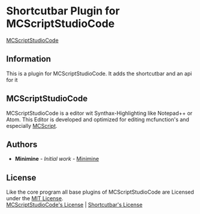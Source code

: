 # Shortcutbar Plugin for MCScriptStudioCode
[MCScriptStudioCode](https://github.com/miniminelp/mcscriptStudioCode)
## Information
This is a plugin for MCScriptStudioCode. It adds the shortcutbar and an api for it

## MCScriptStudioCode
MCScriptStudioCode is a editor wit Synthax-Highlighting like Notepad++ or Atom. This Editor is developed and optimized for editing mcfunction's and especially [MCScript](https://github.com/stevertus/mcscript).

## Authors
 - **Minimine** - *Initial work* - [Minimine](https://github.com/MinimineLP)

## License
Like the core program all base plugins of MCScriptStudioCode are Licensed under the [MIT License](https://github.com/MinimineLP/mcscriptStudioCode/blob/master/plugins/shortcutbar/LICENSE).
<br/>
[MCScriptStudioCode's License](https://github.com/MinimineLP/mcscriptStudioCode/blob/master/LICENSE) | [Shortcutbar's License](https://github.com/MinimineLP/mcscriptStudioCode/blob/master/plugins/shortcutbar/LICENSE)

